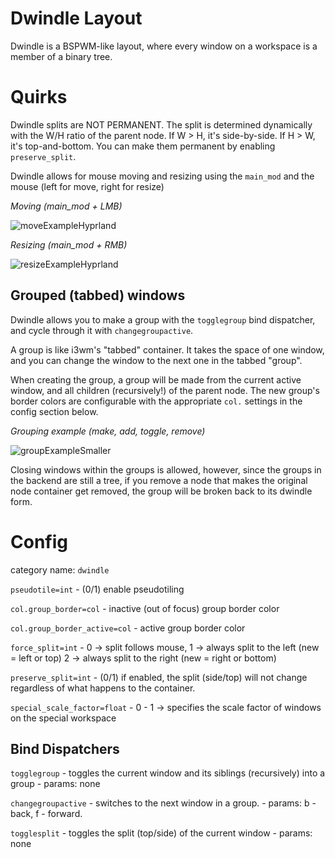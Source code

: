 # Dwindle Layout

Dwindle is a BSPWM-like layout, where every window on a workspace is a member of a binary tree.

# Quirks

Dwindle splits are NOT PERMANENT. The split is determined dynamically with the W/H ratio of the parent node. If W > H, it's side-by-side. If H > W, it's top-and-bottom. You can make them permanent by enabling `preserve_split`.

Dwindle allows for mouse moving and resizing using the `main_mod` and the mouse (left for move, right for resize)

_Moving (main_mod + LMB)_

![moveExampleHyprland](https://user-images.githubusercontent.com/43317083/162996595-c2b41ab1-0f3b-4680-99df-34d6dbad87f4.gif)

_Resizing (main_mod + RMB)_

![resizeExampleHyprland](https://user-images.githubusercontent.com/43317083/162996612-6341199a-eeee-4de0-85ee-f6a42c426c3f.gif)

## Grouped (tabbed) windows

Dwindle allows you to make a group with the `togglegroup` bind dispatcher, and cycle through it with `changegroupactive`.

A group is like i3wm's "tabbed" container. It takes the space of one window, and you can change the window to the next one in the tabbed "group".

When creating the group, a group will be made from the current active window, and all children (recursively!) of the parent node. The new group's border colors are configurable with the appropriate `col.` settings in the config section below.

_Grouping example (make, add, toggle, remove)_

![groupExampleSmaller](https://user-images.githubusercontent.com/43317083/163003581-69d7a5d0-5757-4183-83f1-256cdc99c96a.gif)


Closing windows within the groups is allowed, however, since the groups in the backend are still a tree, if you remove a node that makes the original node container get removed, the group will be broken back to its dwindle form.


# Config

category name: `dwindle`

`pseudotile=int` - (0/1) enable pseudotiling

`col.group_border=col` - inactive (out of focus) group border color

`col.group_border_active=col` - active group border color

`force_split=int` - 0 -> split follows mouse, 1 -> always split to the left (new = left or top) 2 -> always split to the right (new = right or bottom)

`preserve_split=int` - (0/1) if enabled, the split (side/top) will not change regardless of what happens to the container.

`special_scale_factor=float` - 0 - 1 -> specifies the scale factor of windows on the special workspace

## Bind Dispatchers
`togglegroup` - toggles the current window and its siblings (recursively) into a group - params: none

`changegroupactive` - switches to the next window in a group. - params: b - back, f - forward.

`togglesplit` - toggles the split (top/side) of the current window - params: none